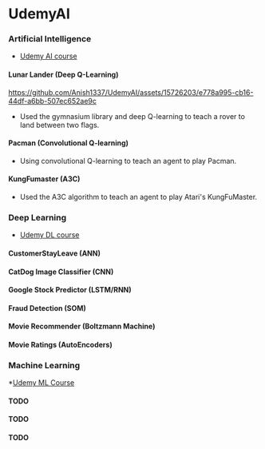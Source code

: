 # UdemyAI

### Artificial Intelligence
* [Udemy AI course](https://www.udemy.com/course/artificial-intelligence-az/?couponCode=OF53124)
#### Lunar Lander (Deep Q-Learning)
https://github.com/Anish1337/UdemyAI/assets/15726203/e778a995-cb16-44df-a6bb-507ec652ae9c
* Used the gymnasium library and deep Q-learning to teach a rover to land between two flags.
#### Pacman (Convolutional Q-learning)
* Using convolutional Q-learning to teach an agent to play Pacman.
#### KungFumaster (A3C)
* Used the A3C algorithm to teach an agent to play Atari's KungFuMaster.
### Deep Learning
* [Udemy DL course](https://www.udemy.com/course/deeplearning/?couponCode=OF53124)
#### CustomerStayLeave (ANN)
#### CatDog Image Classifier (CNN)
#### Google Stock Predictor (LSTM/RNN)
#### Fraud Detection (SOM)
#### Movie Recommender (Boltzmann Machine)
#### Movie Ratings (AutoEncoders)

### Machine Learning
*[Udemy ML Course](https://www.udemy.com/course/deeplearning/?couponCode=OF53124)
#### TODO
#### TODO
#### TODO

